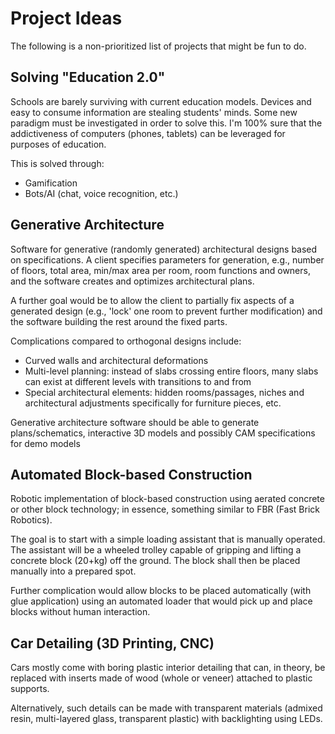 # Project Ideas

The following is a non-prioritized list of projects that might be fun to do.

## Solving "Education 2.0"

Schools are barely surviving with current education models. Devices and easy to consume information are stealing students' minds. Some new paradigm must be investigated in order to solve this. I'm 100% sure that the addictiveness of computers (phones, tablets) can be leveraged for purposes of education.

This is solved through:

* Gamification
* Bots/AI (chat, voice recognition, etc.)

## Generative Architecture

Software for generative (randomly generated) architectural designs based on specifications. A client specifies parameters for generation, e.g., number of floors, total area, min/max area per room, room functions and owners, and the software creates and optimizes architectural plans.

A further goal would be to allow the client to partially fix aspects of a generated design (e.g., 'lock' one room to prevent further modification) and the software building the rest around the fixed parts.

Complications compared to orthogonal designs include:

* Curved walls and architectural deformations
* Multi-level planning: instead of slabs crossing entire floors, many slabs can exist at different levels with transitions to and from
* Special architectural elements: hidden rooms/passages, niches and architectural adjustments specifically for furniture pieces, etc.

Generative architecture software should be able to generate plans/schematics, interactive 3D models and possibly CAM specifications for demo models

## Automated Block-based Construction

Robotic implementation of block-based construction using aerated concrete or other block technology; in essence, something similar to FBR (Fast Brick Robotics).

The goal is to start with a simple loading assistant that is manually operated. The assistant will be a wheeled trolley capable of gripping and lifting a concrete block (20+kg) off the ground. The block shall then be placed manually into a prepared spot.

Further complication would allow blocks to be placed automatically (with glue application) using an automated loader that would pick up and place blocks without human interaction.

## Car Detailing (3D Printing, CNC)

Cars mostly come with boring plastic interior detailing that can, in theory, be replaced with inserts made of wood (whole or veneer) attached to plastic supports.

Alternatively, such details can be made with transparent materials (admixed resin, multi-layered glass, transparent plastic) with backlighting using LEDs.
